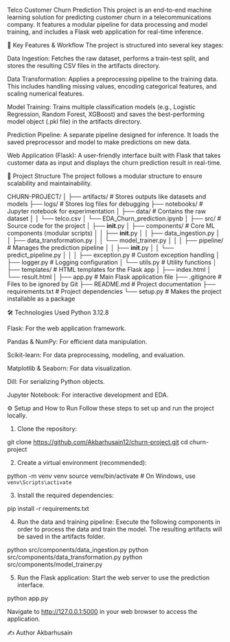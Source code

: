 Telco Customer Churn Prediction
This project is an end-to-end machine learning solution for predicting customer churn in a telecommunications company. It features a modular pipeline for data processing and model training, and includes a Flask web application for real-time inference.

🚀 Key Features & Workflow
The project is structured into several key stages:

Data Ingestion: Fetches the raw dataset, performs a train-test split, and stores the resulting CSV files in the artifacts directory.

Data Transformation: Applies a preprocessing pipeline to the training data. This includes handling missing values, encoding categorical features, and scaling numerical features.

Model Training: Trains multiple classification models (e.g., Logistic Regression, Random Forest, XGBoost) and saves the best-performing model object (.pkl file) in the artifacts directory.

Prediction Pipeline: A separate pipeline designed for inference. It loads the saved preprocessor and model to make predictions on new data.

Web Application (Flask): A user-friendly interface built with Flask that takes customer data as input and displays the churn prediction result in real-time.

📁 Project Structure
The project follows a modular structure to ensure scalability and maintainability.

CHURN-PROJECT/
│
├── artifacts/              # Stores outputs like datasets and models
├── logs/                   # Stores log files for debugging
├── notebooks/              # Jupyter notebook for experimentation
│   ├── data/               # Contains the raw dataset
│   │   └── telco.csv
│   └── EDA_Churn_prediction.ipynb
│
├── src/                    # Source code for the project
│   ├── __init__.py
│   ├── components/         # Core ML components (modular scripts)
│   │   ├── __init__.py
│   │   ├── data_ingestion.py
│   │   ├── data_transformation.py
│   │   └── model_trainer.py
│   │
│   ├── pipeline/           # Manages the prediction pipeline
│   │   ├── __init__.py
│   │   └── predict_pipeline.py
│   │
│   ├── exception.py        # Custom exception handling
│   ├── logger.py           # Logging configuration
│   └── utils.py            # Utility functions
│
├── templates/              # HTML templates for the Flask app
│   ├── index.html
│   └── result.html
│
├── app.py                  # Main Flask application file
├── .gitignore              # Files to be ignored by Git
├── README.md               # Project documentation
├── requirements.txt        # Project dependencies
└── setup.py                # Makes the project installable as a package

🛠️ Technologies Used
Python 3.12.8

Flask: For the web application framework.

Pandas & NumPy: For efficient data manipulation.

Scikit-learn: For data preprocessing, modeling, and evaluation.

Matplotlib & Seaborn: For data visualization.

Dill: For serializing Python objects.

Jupyter Notebook: For interactive development and EDA.

⚙️ Setup and How to Run
Follow these steps to set up and run the project locally.

1. Clone the repository:

git clone https://github.com/Akbarhusain12/churn-project.git
cd churn-project

2. Create a virtual environment (recommended):

python -m venv venv
source venv/bin/activate   # On Windows, use `venv\Scripts\activate`

3. Install the required dependencies:

pip install -r requirements.txt

4. Run the data and training pipeline:
Execute the following components in order to process the data and train the model. The resulting artifacts will be saved in the artifacts folder.

python src/components/data_ingestion.py
python src/components/data_transformation.py
python src/components/model_trainer.py

5. Run the Flask application:
Start the web server to use the prediction interface.

python app.py

Navigate to http://127.0.0.1:5000 in your web browser to access the application.

✍️ Author
Akbarhusain